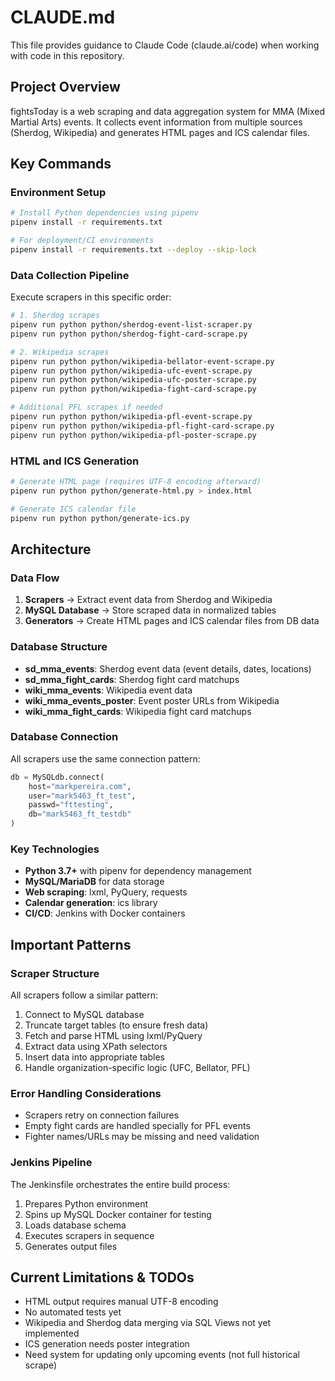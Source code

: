 # CLAUDE.md

This file provides guidance to Claude Code (claude.ai/code) when working with code in this repository.

## Project Overview

fightsToday is a web scraping and data aggregation system for MMA (Mixed Martial Arts) events. It collects event information from multiple sources (Sherdog, Wikipedia) and generates HTML pages and ICS calendar files.

## Key Commands

### Environment Setup
```bash
# Install Python dependencies using pipenv
pipenv install -r requirements.txt

# For deployment/CI environments
pipenv install -r requirements.txt --deploy --skip-lock
```

### Data Collection Pipeline
Execute scrapers in this specific order:
```bash
# 1. Sherdog scrapes
pipenv run python python/sherdog-event-list-scraper.py
pipenv run python python/sherdog-fight-card-scrape.py

# 2. Wikipedia scrapes  
pipenv run python python/wikipedia-bellator-event-scrape.py
pipenv run python python/wikipedia-ufc-event-scrape.py
pipenv run python python/wikipedia-ufc-poster-scrape.py
pipenv run python python/wikipedia-fight-card-scrape.py

# Additional PFL scrapes if needed
pipenv run python python/wikipedia-pfl-event-scrape.py
pipenv run python python/wikipedia-pfl-fight-card-scrape.py
pipenv run python python/wikipedia-pfl-poster-scrape.py
```

### HTML and ICS Generation
```bash
# Generate HTML page (requires UTF-8 encoding afterward)
pipenv run python python/generate-html.py > index.html

# Generate ICS calendar file
pipenv run python python/generate-ics.py
```

## Architecture

### Data Flow
1. **Scrapers** → Extract event data from Sherdog and Wikipedia
2. **MySQL Database** → Store scraped data in normalized tables
3. **Generators** → Create HTML pages and ICS calendar files from DB data

### Database Structure
- **sd_mma_events**: Sherdog event data (event details, dates, locations)
- **sd_mma_fight_cards**: Sherdog fight card matchups
- **wiki_mma_events**: Wikipedia event data
- **wiki_mma_events_poster**: Event poster URLs from Wikipedia
- **wiki_mma_fight_cards**: Wikipedia fight card matchups

### Database Connection
All scrapers use the same connection pattern:
```python
db = MySQLdb.connect(
    host="markpereira.com",
    user="mark5463_ft_test", 
    passwd="fttesting",
    db="mark5463_ft_testdb"
)
```

### Key Technologies
- **Python 3.7+** with pipenv for dependency management
- **MySQL/MariaDB** for data storage
- **Web scraping**: lxml, PyQuery, requests
- **Calendar generation**: ics library
- **CI/CD**: Jenkins with Docker containers

## Important Patterns

### Scraper Structure
All scrapers follow a similar pattern:
1. Connect to MySQL database
2. Truncate target tables (to ensure fresh data)
3. Fetch and parse HTML using lxml/PyQuery
4. Extract data using XPath selectors
5. Insert data into appropriate tables
6. Handle organization-specific logic (UFC, Bellator, PFL)

### Error Handling Considerations
- Scrapers retry on connection failures
- Empty fight cards are handled specially for PFL events
- Fighter names/URLs may be missing and need validation

### Jenkins Pipeline
The Jenkinsfile orchestrates the entire build process:
1. Prepares Python environment
2. Spins up MySQL Docker container for testing
3. Loads database schema
4. Executes scrapers in sequence
5. Generates output files

## Current Limitations & TODOs
- HTML output requires manual UTF-8 encoding
- No automated tests yet
- Wikipedia and Sherdog data merging via SQL Views not yet implemented
- ICS generation needs poster integration
- Need system for updating only upcoming events (not full historical scrape)